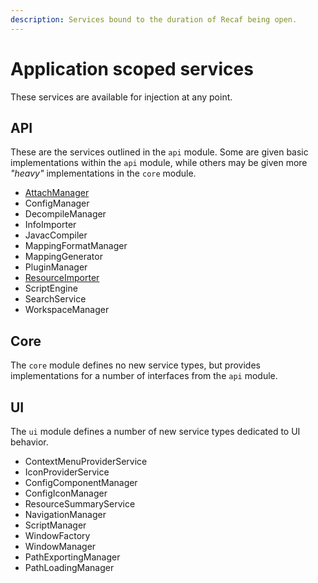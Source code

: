 ```yaml
---
description: Services bound to the duration of Recaf being open.
---
```


# Application scoped services

These services are available for injection at any point.

## API

These are the services outlined in the `api` module. Some are given basic implementations within the `api` module, while others may be given more _"heavy"_ implementations in the `core` module.

* [AttachManager](attachmanager.md)
* ConfigManager
* DecompileManager
* InfoImporter
* JavacCompiler
* MappingFormatManager
* MappingGenerator
* PluginManager
* [ResourceImporter](resourceimporter.md)
* ScriptEngine
* SearchService
* WorkspaceManager

## Core

The `core` module defines no new service types, but provides implementations for a number of interfaces from the `api` module.

## UI

The `ui` module defines a number of new service types dedicated to UI behavior.

* ContextMenuProviderService
* IconProviderService
* ConfigComponentManager
* ConfigIconManager
* ResourceSummaryService
* NavigationManager
* ScriptManager
* WindowFactory
* WindowManager
* PathExportingManager
* PathLoadingManager

